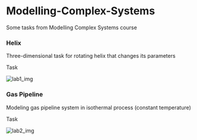 # Modelling-Complex-Systems
Some tasks from Modelling Complex Systems course

### Helix
Three-dimensional task for rotating helix that changes its parameters

Task

![lab1_img]()


### Gas Pipeline
Modeling  gas pipeline system in isothermal process (constant temperature)

Task

![lab2_img]()
